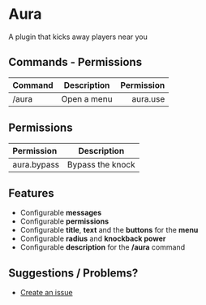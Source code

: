 # Aura

A plugin that kicks away players near you

## Commands - Permissions
| Command | Description | Permission |
|:--------|:-----------:|-----------:|
| /aura   | Open a menu |   aura.use |

## Permissions
| Permission   | Description      |
|:-------------|------------------|
| aura.bypass  | Bypass the knock |

## Features
- Configurable **messages**
- Configurable **permissions**
- Configurable **title**, **text** and the **buttons** for the **menu**
- Configurable **radius** and **knockback power**
- Configurable **description** for the **/aura** command

## Suggestions / Problems?
- [Create an issue](https://github.com/r3pt1s/Aura/issues/new)
